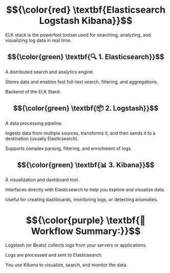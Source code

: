 # $${\color{red} \textbf{Elasticsearch Logstash Kibana}}$$

ELK stack is the powerfool toolset used for searching, analyzing, and visualizing log data in real time.

## $${\color{green} \textbf{🔍 1. Elasticsearch}}$$

A distributed search and analytics engine.

Stores data and enables fast full-text search, filtering, and aggregations.

Backend of the ELK Stack.

## $${\color{green} \textbf{📦 2. Logstash}}$$

A data processing pipeline.

Ingests data from multiple sources, transforms it, and then sends it to a destination (usually Elasticsearch).

Supports complex parsing, filtering, and enrichment of logs.

## $${\color{green} \textbf{📊 3. Kibana}}$$

A visualization and dashboard tool.

Interfaces directly with Elasticsearch to help you explore and visualize data.

Useful for creating dashboards, monitoring logs, or detecting anomalies.



# $${\color{purple} \textbf{🔄 Workflow Summary:}}$$

Logstash (or Beats) collects logs from your servers or applications.

Logs are processed and sent to Elasticsearch.

You use Kibana to visualize, search, and monitor the data.
